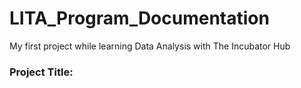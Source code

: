 # LITA_Program_Documentation
My first project while learning Data Analysis with The Incubator Hub
### Project Title:
